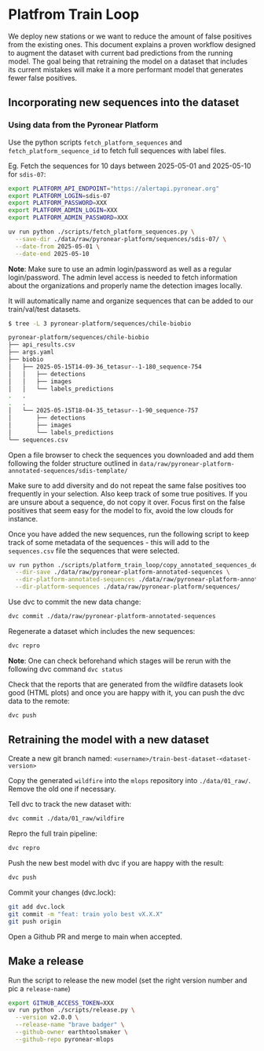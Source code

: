 # Platfrom Train Loop

We deploy new stations or we want to reduce the amount of false positives from
the existing ones. This document explains a proven workflow designed to augment
the dataset with current bad predictions from the running model. The goal being
that retraining the model on a dataset that includes its current mistakes will
make it a more performant model that generates fewer false positives.

## Incorporating new sequences into the dataset

### Using data from the Pyronear Platform

Use the python scripts `fetch_platform_sequences` and
`fetch_platform_sequence_id` to fetch full sequences with label files.

Eg. Fetch the sequences for 10 days between 2025-05-01 and 2025-05-10 for `sdis-07`:

```bash
export PLATFORM_API_ENDPOINT="https://alertapi.pyronear.org"
export PLATFORM_LOGIN=sdis-07
export PLATFORM_PASSWORD=XXX
export PLATFORM_ADMIN_LOGIN=XXX
export PLATFORM_ADMIN_PASSWORD=XXX

uv run python ./scripts/fetch_platform_sequences.py \
  --save-dir ./data/raw/pyronear-platform/sequences/sdis-07/ \
  --date-from 2025-05-01 \
  --date-end 2025-05-10
```

__Note__: Make sure to use an admin login/password as well as a regular
login/password. The admin level access is needed to fetch information about the
organizations and properly name the detection images locally.

It will automatically name and organize sequences that can be added to our
train/val/test datasets.

```sh
$ tree -L 3 pyronear-platform/sequences/chile-biobio

pyronear-platform/sequences/chile-biobio
├── api_results.csv
├── args.yaml
├── biobio
│   ├── 2025-05-15T14-09-36_tetasur--1-180_sequence-754
│   │   ├── detections
│   │   ├── images
│   │   └── labels_predictions
.   .
.   .
│   └── 2025-05-15T18-04-35_tetasur--1-90_sequence-757
│       ├── detections
│       ├── images
│       └── labels_predictions
└── sequences.csv
```

Open a file browser to check the sequences you downloaded and add them
following the folder structure outlined in
`data/raw/pyronear-platform-annotated-sequences/sdis-template/`

Make sure to add diversity and do not repeat the same false positives too
frequently in your selection. Also keep track of some true positives.
If you are unsure about a sequence, do not copy it over. Focus first on the
false positives that seem easy for the model to fix, avoid the low clouds for
instance.

Once you have added the new sequences, run the following script to keep track
of some metadata of the sequences - this will add to the `sequences.csv` file
the sequences that were selected.

```bash
uv run python ./scripts/platform_train_loop/copy_annotated_sequences_details.py \
  --dir-save ./data/raw/pyronear-platform-annotated-sequences \
  --dir-platform-annotated-sequences ./data/raw/pyronear-platform-annotated-sequences \
  --dir-platform-sequences ./data/raw/pyronear-platform/sequences/
```

Use dvc to commit the new data change:

```bash
dvc commit ./data/raw/pyronear-platform-annotated-sequences
```

Regenerate a dataset which includes the new sequences:

```bash
dvc repro
```

__Note__: One can check beforehand which stages will be rerun with the
following dvc command `dvc status`

Check that the reports that are generated from the wildfire datasets look good
(HTML plots) and once you are happy with it, you can push the dvc data to the
remote:

```bash
dvc push
```

## Retraining the model with a new dataset

Create a new git branch named: `<username>/train-best-dataset-<dataset-version>`

Copy the generated `wildfire` into the `mlops` repository into
`./data/01_raw/`. Remove the old one if necessary.

Tell dvc to track the new dataset with:

```bash
dvc commit ./data/01_raw/wildfire
```


Repro the full train pipeline:


```bash
dvc repro
```


Push the new best model with dvc if you are happy with the result:

```bash
dvc push
```

Commit your changes (dvc.lock):

```bash
git add dvc.lock
git commit -m "feat: train yolo best vX.X.X"
git push origin
```

Open a Github PR and merge to main when accepted.

## Make a release

Run the script to release the new model (set the right version number and pic a `release-name`)

```bash
export GITHUB_ACCESS_TOKEN=XXX
uv run python ./scripts/release.py \
  --version v2.0.0 \
  --release-name "brave badger" \
  --github-owner earthtoolsmaker \
  --github-repo pyronear-mlops
```
